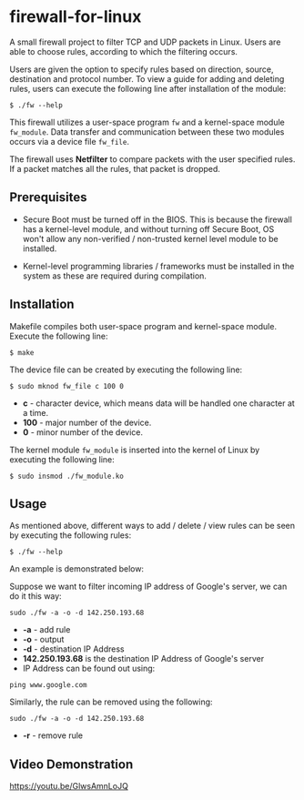 # firewall-for-linux
A small firewall project to filter TCP and UDP packets in Linux. Users are able to choose rules, according to which the filtering occurs.

Users are given the option to specify rules based on direction, source, destination and protocol number. To view a guide for adding and deleting rules, users can execute the following line after installation of the module:

```
$ ./fw --help
```

This firewall utilizes a user-space program `fw` and a kernel-space module `fw_module`. Data transfer and communication between these two modules occurs via a device file `fw_file`.

The firewall uses **Netfilter** to compare packets with the user specified rules. If a packet matches all the rules, that packet is dropped.

## Prerequisites
* Secure Boot must be turned off in the BIOS. This is because the firewall has a kernel-level module, and without turning off Secure Boot, OS won't allow any non-verified / non-trusted kernel level module to be installed.

* Kernel-level programming libraries / frameworks must be installed in the system as these are required during compilation.

## Installation
Makefile compiles both user-space program and kernel-space module. Execute the following line:
```
$ make
```

The device file can be created by executing the following line:
```
$ sudo mknod fw_file c 100 0
```
* **c** - character device, which means data will be handled one character at a time.
* **100** - major number of the device.
* **0** - minor number of the device.

The kernel module `fw_module` is inserted into the kernel of Linux by executing the following line:
```
$ sudo insmod ./fw_module.ko
```

## Usage
As mentioned above, different ways to add / delete / view rules can be seen by executing the following rules:
```
$ ./fw --help
```
An example is demonstrated below:

Suppose we want to filter incoming IP address of Google's server, we can do it this way:

```
sudo ./fw -a -o -d 142.250.193.68
```
* **-a** - add rule
* **-o** - output
* **-d** - destination IP Address
* **142.250.193.68** is the destination IP Address of Google's server
* IP Address can be found out using:
```
ping www.google.com 
```

Similarly, the rule can be removed using the following:
```
sudo ./fw -a -o -d 142.250.193.68
```
* **-r** - remove rule


## **Video Demonstration**
https://youtu.be/GlwsAmnLoJQ
